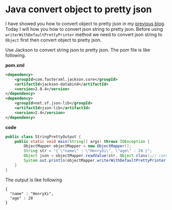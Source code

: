 # Java convert object to pretty json
I have showed you how to convert object to pretty json in my [previous blog](http://www.henryxi.com/jackson-convert-object-to-pretty-json).
Today I will how you how to convert json string to pretty json. Before using `writerWithDefaultPrettyPrinter` method 
we need to convert json string to `Object` first then convert object to pretty json.

Use Jackson to convert string json to pretty json. The pom file is like following.

**pom.xml**
```xml
<dependency>
    <groupId>com.fasterxml.jackson.core</groupId>
    <artifactId>jackson-databind</artifactId>
    <version>2.8.4</version>
</dependency>
<dependency>
    <groupId>net.sf.json-lib</groupId>
    <artifactId>json-lib</artifactId>
    <version>2.4</version>
</dependency>
```

**code**
```java
public class StringPrettyOutput {
    public static void main(String[] args) throws IOException {
        ObjectMapper objectMapper = new ObjectMapper();
        String str = "{ \"name\" : \"HenryXi\", \"age\" : 28 }";
        Object json = objectMapper.readValue(str, Object.class);// convert json to Object 
        System.out.println(objectMapper.writerWithDefaultPrettyPrinter().writeValueAsString(json));
    }
}
```
The output is like following
```
{
  "name" : "HenryXi",
  "age" : 28
}

```
